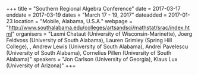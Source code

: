 +++
title = "Southern Regional Algebra Conference"
date = 2017-03-17
enddate = 2017-03-19
dates = "March 17 - 19, 2017"
dateadded = 2017-01-23
location = "Mobile, Alabama, U.S.A."
webpage = "http://www.southalabama.edu/colleges/artsandsci/mathstat/srac/index.html"
organisers = "Laxmi Chataut (University of Wisconsin-Marinette), Joerg Feldvoss (University of South Alabama), Lauren Grimley (Spring Hill College), , Andrew Lewis (University of South Alabama), Andrei Pavelescu (University of South Alabama), Cornelius Pillen (University of South Alabama)"
speakers = "Jon Carlson (University of Georgia), Klaus Lux (University of Arizona)"
+++
